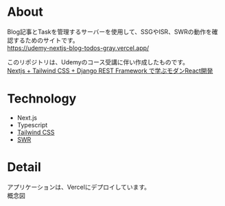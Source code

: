 # About
Blog記事とTaskを管理するサーバーを使用して、SSGやISR、SWRの動作を確認するためのサイトです。<br>
https://udemy-nextjs-blog-todos-gray.vercel.app/

このリポジトリは、Udemyのコース受講に伴い作成したものです。<br>
[Nextjs + Tailwind CSS + Django REST Framework で学ぶモダンReact開発](https://www.udemy.com/course/nextjs-tailwind-css-django-rest-framework-react/)


# Technology
- Next.js
- Typescript
- [Tailwind CSS](https://tailwindcss.com/)
- [SWR](https://swr.vercel.app/ja)


# Detail
アプリケーションは、Vercelにデプロイしています。<br>
概念図

